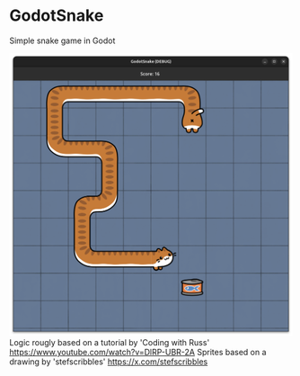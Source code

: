 # GodotSnake
Simple snake game in Godot

![GodotS Snake Preview](/preview.png)
Logic rougly based on a tutorial by 'Coding with Russ' https://www.youtube.com/watch?v=DlRP-UBR-2A
Sprites based on a drawing by 'stefscribbles' https://x.com/stefscribbles
